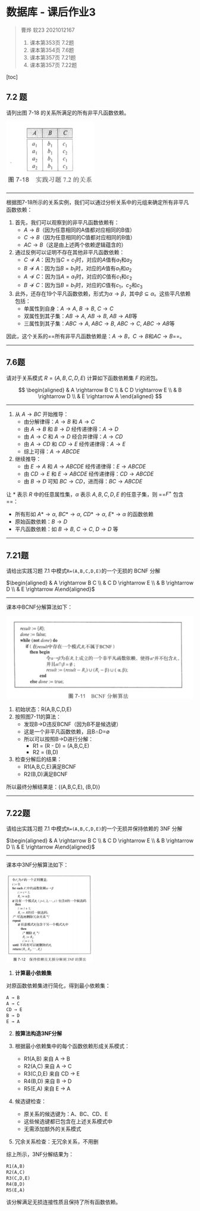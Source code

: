 # 数据库 - 课后作业3

> 曹烨 软23 2021012167
>
> 1. 课本第353页 7.2题
>2. 课本第354页 7.6题
> 3. 课本第357页 7.21题
>4. 课本第357页 7.22题

[toc]

## 7.2 题

请列出图 7-18 的关系所满足的所有非平凡函数依赖。

![](hw3_1.png)

---

根据图7-18所示的关系实例，我们可以通过分析关系中的元组来确定所有非平凡函数依赖：

1. 首先，我们可以观察到的非平凡函数依赖有：
	- $A \rightarrow B$（因为任意相同的A值都对应相同的B值）
	- $C \rightarrow B$（因为任意相同的C值都对应相同的B值）
	- $AC \rightarrow B$（这是由上述两个依赖逻辑蕴含的）
2. 通过反例可以证明不存在其他非平凡函数依赖：
	- $C \not\rightarrow A$：因为当$C=c_1$时，对应的$A$值有$a_1$和$a_2$
	- $B \not\rightarrow A$：因为当$B=b_1$时，对应的$A$值有$a_1$和$a_2$
	- $A \not\rightarrow C$：因为当$A=a_1$时，对应的$C$值有$c_1$和$c_2$
	- $B \not\rightarrow C$：因为当$B=b_1$时，对应的$C$值有$c_1$，$c_2$和$c_3$
3. 此外，还存在19个平凡函数依赖，形式为$\alpha \rightarrow \beta$，其中$\beta \subseteq \alpha$。这些平凡依赖包括：
	- 单属性到自身：$A \rightarrow A$, $B \rightarrow B$, $C \rightarrow C$
	- 双属性到其子集：$AB \rightarrow A$, $AB \rightarrow B$, $AB \rightarrow AB$等
	- 三属性到其子集：$ABC \rightarrow A$, $ABC \rightarrow B$, $ABC \rightarrow C$, $ABC \rightarrow AB$等

因此，这个关系的==所有非平凡函数依赖是：$A \rightarrow B$，$C \rightarrow B$和$AC \rightarrow B$==。

---

## 7.6题

请对于关系模式 $R=(A, B, C, D, E)$ 计算如下函数依赖集 $F$ 的闭包。

$$
\begin{aligned}
& A \rightarrow B C \\
& C D \rightarrow E \\
& B \rightarrow D \\
& E \rightarrow A
\end{aligned}
$$

---

1. 从 $A \rightarrow BC$ 开始推导：
	- 由分解律得：$A \rightarrow B$ 和 $A \rightarrow C$
	- 由 $A \rightarrow B$ 和 $B \rightarrow D$ 经传递律得：$A \rightarrow D$
	- 由 $A \rightarrow C$ 和 $A \rightarrow D$ 经合并律得：$A \rightarrow CD$
	- 由 $A \rightarrow CD$ 和 $CD \rightarrow E$ 经传递律得：$A \rightarrow E$
	- 综上可得：$A \rightarrow ABCDE$
2. 继续推导：
	- 由 $E \rightarrow A$ 和 $A \rightarrow ABCDE$ 经传递律得：$E \rightarrow ABCDE$
	- 由 $CD \rightarrow E$ 和 $E \rightarrow ABCDE$ 经传递律得：$CD \rightarrow ABCDE$
	- 由 $B \rightarrow D$ 可知 $BC \rightarrow CD$，进而得：$BC \rightarrow ABCDE$

让 $*$ 表示 $R$ 中的任意属性集，$\alpha$ 表示 ${A,B,C,D,E}$ 的任意子集，则 ==$F^+$ 包含==：

- 所有形如 $A* \rightarrow \alpha$, $BC* \rightarrow \alpha$, $CD* \rightarrow \alpha$, $E* \rightarrow \alpha$ 的函数依赖
- 原始函数依赖：$B \rightarrow D$
- 平凡函数依赖：如 $B \rightarrow B$, $C \rightarrow C$, $D \rightarrow D$ 等

---

## 7.21题

请给出实践习题 7.1 中模式`R=(A,B,C,D,E)`的一个无损的 BCNF 分解

$\begin{aligned} & A \rightarrow B C \\ & C D \rightarrow E \\ & B \rightarrow D \\ & E \rightarrow A\end{aligned}$

---

课本中BCNF分解算法如下：

<img src="BCNF.png" style="zoom:50%;" />

1. 初始状态：R(A,B,C,D,E)
2. 按照图7-11的算法：
	- 发现B→D违反BCNF（因为B不是候选键）
	- 这是一个非平凡函数依赖，且B∩D=∅
	- 所以可以按照B→D进行分解：
		- R1 = (R - D) = (A,B,C,E)
		- R2 = (B,D)
3. 检查分解后的结果：
	- R1(A,B,C,E)满足BCNF
	- R2(B,D)满足BCNF

所以最终分解结果是：{(A,B,C,E), (B,D)}

---

## 7.22题

请给出实践习题 7.1 中模式`R=(A,B,C,D,E)`的一个无损并保持依赖的 3NF 分解

$\begin{aligned} & A \rightarrow B C \\ & C D \rightarrow E \\ & B \rightarrow D \\ & E \rightarrow A\end{aligned}$

---

课本中3NF分解算法如下：

<img src="3NF.png" style="zoom:33%;" />

1. **计算最小依赖集**

对原函数依赖集进行简化，得到最小依赖集：

```
A → B
A → C
CD → E
B → D
E → A
```

2. **按算法构造3NF分解**

1. 根据最小依赖集中的每个函数依赖形成关系模式：
	- R1(A,B) 来自 A → B
	- R2(A,C) 来自 A → C
	- R3(C,D,E) 来自 CD → E
	- R4(B,D) 来自 B → D
	- R5(E,A) 来自 E → A
2. 候选键检查：
	- 原关系的候选键为：A、BC、CD、E
	- 这些候选键都已包含在上述关系模式中
	- 无需添加额外的关系模式
3. 冗余关系检查：无冗余关系，不用删

综上所示，3NF分解结果为：

```
R1(A,B)
R2(A,C)
R3(C,D,E)
R4(B,D)
R5(E,A)
```

该分解满足无损连接性质且保持了所有函数依赖。
